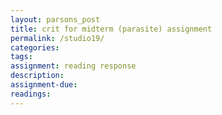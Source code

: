 ```yaml
---  
layout: parsons_post  
title: crit for midterm (parasite) assignment
permalink: /studio19/  
categories:   
tags:  
assignment: reading response
description: 
assignment-due: 
readings: 
---  
```

